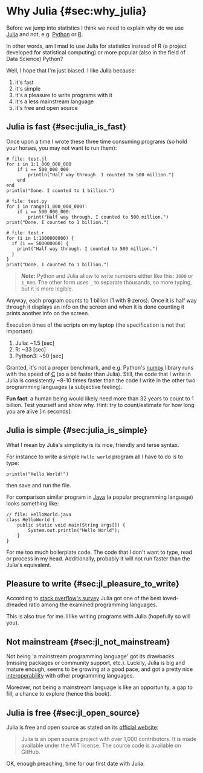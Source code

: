 # Why Julia {#sec:why_julia}

Before we jump into statistics I think we need to explain why do we use [Julia](https://julialang.org/) and not, e.g. [Python](https://www.python.org/) or [R](https://www.r-project.org/).

In other words, am I mad to use Julia for statistics instead of R (a project developed for statistical computing) or more popular (also in the field of Data Science) Python?

Well, I hope that I'm just biased. I like Julia because:

1. it's fast
2. it's simple
3. it's a pleasure to write programs with it
4. it's a less mainstream language
5. it's free and open source

## Julia is fast {#sec:julia_is_fast}

Once upon a time I wrote these three time consuming programs (so hold your horses, you may not want to run them):

```
# file: test.jl
for i in 1:1_000_000_000
	if i == 500_000_000
		println("Half way through. I counted to 500 million.")
	end
end
println("Done. I counted to 1 billion.")
```

```
# file: test.py
for i in range(1_000_000_000):
	if i == 500_000_000:
		print("Half way through. I counted to 500 million.")
print("Done. I counted to 1 billion.")
```

```
# file: test.r
for (i in 1:1000000000) {
  if (i == 500000000) {
    print("Half way through. I counted to 500 million.")
  }
}
print("Done. I counted to 1 billion.")
```

> **_Note:_** Python and Julia allow to write numbers either like this: `1000` or `1_000`. The other form uses `_` to separate thousands, so more typing, but it is more legible.

Anyway, each program counts to 1 billion (1 with 9 zeros).
Once it is half way through it displays an info on the screen and when it is done counting it prints another info on the screen.


Execution times of the scripts on my laptop (the specification is not that important):

1. Julia: ~1.5 [sec]
2. R: ~33 [sec]
3. Python3: ~50 [sec]

Granted, it's not a proper benchmark, and e.g. Python's [numpy](https://github.com/numpy/numpy) library runs with the speed of [C](https://en.wikipedia.org/wiki/C_(programming_language)) (so a bit faster than Julia). Still, the code that I write in Julia is consistently ~8-10 times faster than the code I write in the other two programming languages (a subjective feeling).

**Fun fact**: a human being would likely need more than 32 years to count to 1 billion.
Test yourself and show why. Hint: try to count/estimate for how long you are alive [in seconds].

## Julia is simple {#sec:julia_is_simple}

What I mean by Julia's simplicity is its nice, friendly and terse syntax.

For instance to write a simple `Hello world` program all I have to do is to type:

```
println("Hello World!")
```

then save and run the file.

For comparison similar program in [Java](https://en.wikipedia.org/wiki/Java_(programming_language)) (a popular programming language) looks something like:

```
// file: HelloWorld.java
class HelloWorld {
    public static void main(String args[]) {
        System.out.println("Hello World");
    }
}
```

For me too much boilerplate code. The code that I don't want to type, read or process in my head. Additionally, probably it will not run faster than the Julia's equivalent.

## Pleasure to write {#sec:jl_pleasure_to_write}

According to [stack overflow's survey](https://survey.stackoverflow.co/2022/#section-most-loved-dreaded-and-wanted-programming-scripting-and-markup-languages) Julia got one of the best loved-dreaded ratio among the examined programming languages.

This is also true for me. I like writing programs with Julia (hopefully so will you).

## Not mainstream {#sec:jl_not_mainstream}

Not being 'a mainstream programming language' got its drawbacks (missing packages or community support, etc.). Luckily, Julia is big and mature enough, seems to be growing at a good pace, and got a pretty nice [interoperability](https://forem.julialang.org/ifihan/interoperability-in-julia-1m26) with other programming languages.

Moreover, not being a mainstream language is like an opportunity, a gap to fill, a chance to explore (hence this book).

## Julia is free {#sec:jl_open_source}

Julia is free and open source as stated on its [official website](https://julialang.org/):

> Julia is an open source project with over 1,000 contributors. It is made available under the MIT license. The source code is available on GitHub.

OK, enough preaching, time for our first date with Julia.
